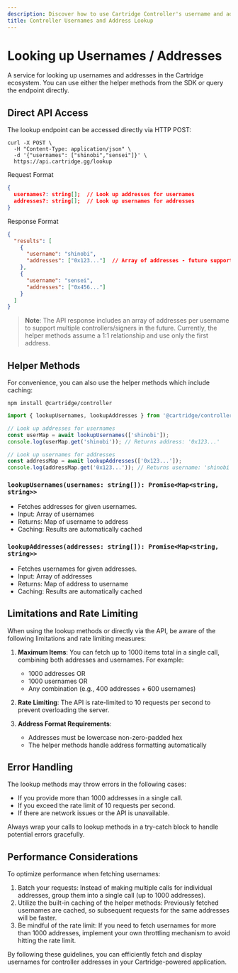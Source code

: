 ```yaml
---
description: Discover how to use Cartridge Controller's username and address lookup service, including API access, helper methods, and best practices.
title: Controller Usernames and Address Lookup
---
```


# Looking up Usernames / Addresses

A service for looking up usernames and addresses in the Cartridge ecosystem. You can use either the helper methods from the SDK or query the endpoint directly.

## Direct API Access

The lookup endpoint can be accessed directly via HTTP POST:

```
curl -X POST \
  -H "Content-Type: application/json" \
  -d '{"usernames": ["shinobi","sensei"]}' \
  https://api.cartridge.gg/lookup
```

Request Format
```json
{
  usernames?: string[];  // Look up addresses for usernames
  addresses?: string[];  // Look up usernames for addresses
}
```

Response Format
```json
{
  "results": [
    {
      "username": "shinobi",
      "addresses": ["0x123..."]  // Array of addresses - future support for multiple controllers/signers
    },
    {
      "username": "sensei",
      "addresses": ["0x456..."]
    }
  ]
}
```

> **Note**: The API response includes an array of addresses per username to support multiple controllers/signers in the future. Currently, the helper methods assume a 1:1 relationship and use only the first address.

## Helper Methods

For convenience, you can also use the helper methods which include caching:

```
npm install @cartridge/controller
```

```typescript
import { lookupUsernames, lookupAddresses } from '@cartridge/controller';

// Look up addresses for usernames
const userMap = await lookupUsernames(['shinobi']);
console.log(userMap.get('shinobi')); // Returns address: '0x123...'

// Look up usernames for addresses
const addressMap = await lookupAddresses(['0x123...']);
console.log(addressMap.get('0x123...')); // Returns username: 'shinobi'
```

### `lookupUsernames(usernames: string[]): Promise<Map<string, string>>`
- Fetches addresses for given usernames.
- Input: Array of usernames
- Returns: Map of username to address
- Caching: Results are automatically cached


### `lookupAddresses(addresses: string[]): Promise<Map<string, string>>`
- Fetches usernames for given addresses.
- Input: Array of addresses
- Returns: Map of address to username
- Caching: Results are automatically cached

## Limitations and Rate Limiting

When using the lookup methods or directly via the API, be aware of the following limitations and rate limiting measures:

1. **Maximum Items**: You can fetch up to 1000 items total in a single call, combining both addresses and usernames. For example:
   - 1000 addresses OR
   - 1000 usernames OR
   - Any combination (e.g., 400 addresses + 600 usernames)

2. **Rate Limiting**: The API is rate-limited to 10 requests per second to prevent overloading the server.

3. **Address Format Requirements**: 
   - Addresses must be lowercase non-zero-padded hex
   - The helper methods handle address formatting automatically


## Error Handling

The lookup methods may throw errors in the following cases:

- If you provide more than 1000 addresses in a single call.
- If you exceed the rate limit of 10 requests per second.
- If there are network issues or the API is unavailable.

Always wrap your calls to lookup methods in a try-catch block to handle potential errors gracefully.

## Performance Considerations

To optimize performance when fetching usernames:

1. Batch your requests: Instead of making multiple calls for individual addresses, group them into a single call (up to 1000 addresses).
2. Utilize the built-in caching of the helper methods: Previously fetched usernames are cached, so subsequent requests for the same addresses will be faster.
3. Be mindful of the rate limit: If you need to fetch usernames for more than 1000 addresses, implement your own throttling mechanism to avoid hitting the rate limit.

By following these guidelines, you can efficiently fetch and display usernames for controller addresses in your Cartridge-powered application.
